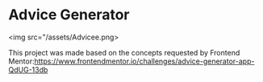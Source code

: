# Advice Generator
<img src="/assets/Advicee.png>

This project was made based on the concepts requested by Frontend Mentor:https://www.frontendmentor.io/challenges/advice-generator-app-QdUG-13db


